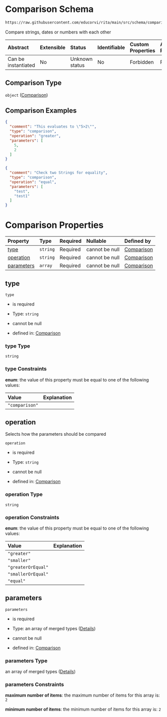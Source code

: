 # Comparison Schema

```txt
https://raw.githubusercontent.com/educorvi/rita/main/src/schema/comparison.json
```

Compare strings, dates or numbers with each other

| Abstract            | Extensible | Status         | Identifiable | Custom Properties | Additional Properties | Access Restrictions | Defined In                                                                 |
| :------------------ | :--------- | :------------- | :----------- | :---------------- | :-------------------- | :------------------ | :------------------------------------------------------------------------- |
| Can be instantiated | No         | Unknown status | No           | Forbidden         | Forbidden             | none                | [comparison.json](../../src/schema/comparison.json "open original schema") |

## Comparison Type

`object` ([Comparison](comparison.md))

## Comparison Examples

```json
{
  "comment": "This evaluates to \"5>2\"",
  "type": "comparison",
  "operation": "greater",
  "parameters": [
    5,
    2
  ]
}
```

```json
{
  "comment": "Check two Strings for equality",
  "type": "comparison",
  "operation": "equal",
  "parameters": [
    "test",
    "test1"
  ]
}
```

# Comparison Properties

| Property                  | Type     | Required | Nullable       | Defined by                                                                                                                                                 |
| :------------------------ | :------- | :------- | :------------- | :--------------------------------------------------------------------------------------------------------------------------------------------------------- |
| [type](#type)             | `string` | Required | cannot be null | [Comparison](comparison-properties-type.md "https://raw.githubusercontent.com/educorvi/rita/main/src/schema/comparison.json#/properties/type")             |
| [operation](#operation)   | `string` | Required | cannot be null | [Comparison](comparison-properties-operation.md "https://raw.githubusercontent.com/educorvi/rita/main/src/schema/comparison.json#/properties/operation")   |
| [parameters](#parameters) | `array`  | Required | cannot be null | [Comparison](comparison-properties-parameters.md "https://raw.githubusercontent.com/educorvi/rita/main/src/schema/comparison.json#/properties/parameters") |

## type



`type`

*   is required

*   Type: `string`

*   cannot be null

*   defined in: [Comparison](comparison-properties-type.md "https://raw.githubusercontent.com/educorvi/rita/main/src/schema/comparison.json#/properties/type")

### type Type

`string`

### type Constraints

**enum**: the value of this property must be equal to one of the following values:

| Value          | Explanation |
| :------------- | :---------- |
| `"comparison"` |             |

## operation

Selects how the parameters should be compared

`operation`

*   is required

*   Type: `string`

*   cannot be null

*   defined in: [Comparison](comparison-properties-operation.md "https://raw.githubusercontent.com/educorvi/rita/main/src/schema/comparison.json#/properties/operation")

### operation Type

`string`

### operation Constraints

**enum**: the value of this property must be equal to one of the following values:

| Value              | Explanation |
| :----------------- | :---------- |
| `"greater"`        |             |
| `"smaller"`        |             |
| `"greaterOrEqual"` |             |
| `"smallerOrEqual"` |             |
| `"equal"`          |             |

## parameters



`parameters`

*   is required

*   Type: an array of merged types ([Details](comparison-properties-parameters-items.md))

*   cannot be null

*   defined in: [Comparison](comparison-properties-parameters.md "https://raw.githubusercontent.com/educorvi/rita/main/src/schema/comparison.json#/properties/parameters")

### parameters Type

an array of merged types ([Details](comparison-properties-parameters-items.md))

### parameters Constraints

**maximum number of items**: the maximum number of items for this array is: `2`

**minimum number of items**: the minimum number of items for this array is: `2`

